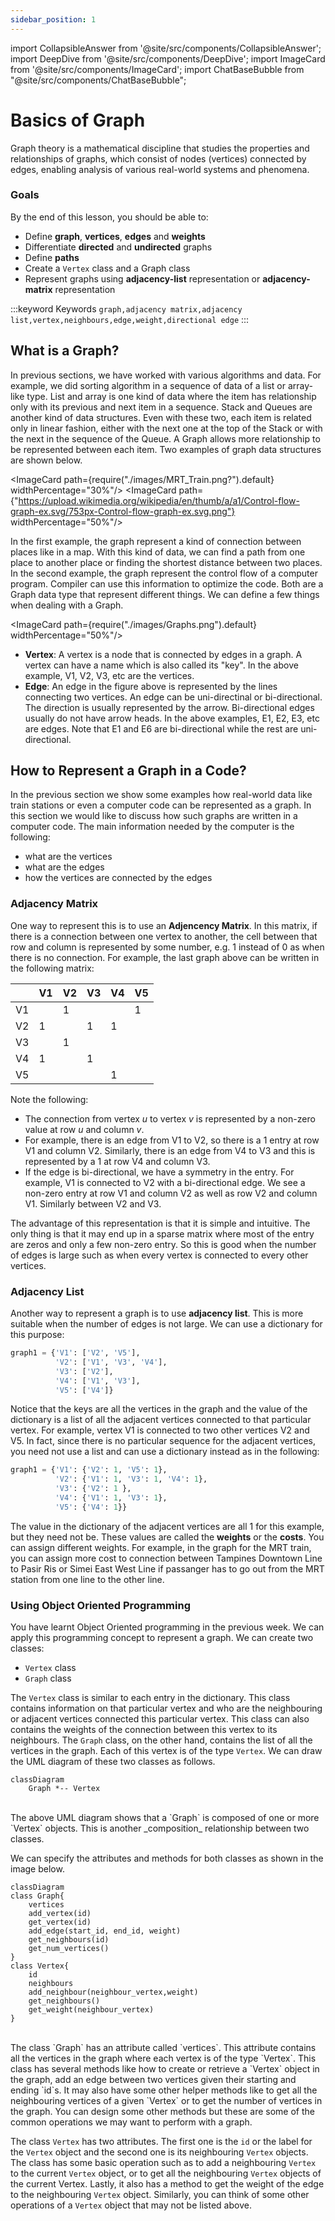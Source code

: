 ```yaml
---
sidebar_position: 1
---
```


import CollapsibleAnswer from '@site/src/components/CollapsibleAnswer';
import DeepDive from '@site/src/components/DeepDive';
import ImageCard from '@site/src/components/ImageCard';
import ChatBaseBubble from "@site/src/components/ChatBaseBubble";

# Basics of Graph

Graph theory is a mathematical discipline that studies the properties and relationships of graphs, which consist of nodes (vertices) connected by edges, enabling analysis of various real-world systems and phenomena.

<ChatBaseBubble/>

### Goals

By the end of this lesson, you should be able to:

- Define **graph**, **vertices**, **edges** and **weights**
- Differentiate **directed** and **undirected** graphs
- Define **paths**
- Create a `Vertex` class and a Graph class
- Represent graphs using **adjacency-list** representation or **adjacency-matrix** representation

:::keyword Keywords
`graph,adjacency matrix,adjacency list,vertex,neighbours,edge,weight,directional edge`
:::

## What is a Graph?

In previous sections, we have worked with various algorithms and data. For example, we did sorting algorithm in a sequence of data of a list or array-like type. List and array is one kind of data where the item has relationship only with its previous and next item in a sequence. Stack and Queues are another kind of data structures. Even with these two, each item is related only in linear fashion, either with the next one at the top of the Stack or with the next in the sequence of the Queue. A Graph allows more relationship to be represented between each item. Two examples of graph data structures are shown below.

<ImageCard path={require("./images/MRT_Train.png?").default} widthPercentage="30%"/>
<ImageCard path={"https://upload.wikimedia.org/wikipedia/en/thumb/a/a1/Control-flow-graph-ex.svg/753px-Control-flow-graph-ex.svg.png"} widthPercentage="50%"/>

In the first example, the graph represent a kind of connection between places like in a map. With this kind of data, we can find a path from one place to another place or finding the shortest distance between two places. In the second example, the graph represent the control flow of a computer program. Compiler can use this information to optimize the code. Both are a Graph data type that represent different things. We can define a few things when dealing with a Graph.

<ImageCard path={require("./images/Graphs.png").default} widthPercentage="50%"/>

- **Vertex**: A vertex is a node that is connected by edges in a graph. A vertex can have a name which is also called its "key". In the above example, V1, V2, V3, etc are the vertices.
- **Edge**: An edge in the figure above is represented by the lines connecting two vertices. An edge can be uni-directinal or bi-directional. The direction is usually represented by the arrow. Bi-directional edges usually do not have arrow heads. In the above examples, E1, E2, E3, etc are edges. Note that E1 and E6 are bi-directional while the rest are uni-directional.

## How to Represent a Graph in a Code?

In the previous section we show some examples how real-world data like train stations or even a computer code can be represented as a graph. In this section we would like to discuss how such graphs are written in a computer code. The main information needed by the computer is the following:

- what are the vertices
- what are the edges
- how the vertices are connected by the edges

### Adjacency Matrix

One way to represent this is to use an **Adjencency Matrix**. In this matrix, if there is a connection between one vertex to another, the cell between that row and column is represented by some number, e.g. 1 instead of 0 as when there is no connection. For example, the last graph above can be written in the following matrix:

|     | V1  | V2  | V3  | V4  | V5  |
| --- | --- | --- | --- | --- | --- |
| V1  |     | 1   |     |     | 1   |
| V2  | 1   |     | 1   | 1   |     |
| V3  |     | 1   |     |     |     |
| V4  | 1   |     | 1   |     |     |
| V5  |     |     |     | 1   |     |

Note the following:

- The connection from vertex _u_ to vertex _v_ is represented by a non-zero value at row _u_ and column _v_.
- For example, there is an edge from V1 to V2, so there is a 1 entry at row V1 and column V2. Similarly, there is an edge from V4 to V3 and this is represented by a 1 at row V4 and column V3.
- If the edge is bi-directional, we have a symmetry in the entry. For example, V1 is connected to V2 with a bi-directional edge. We see a non-zero entry at row V1 and column V2 as well as row V2 and column V1. Similarly between V2 and V3.

The advantage of this representation is that it is simple and intuitive. The only thing is that it may end up in a sparse matrix where most of the entry are zeros and only a few non-zero entry. So this is good when the number of edges is large such as when every vertex is connected to every other vertices.

### Adjacency List

Another way to represent a graph is to use **adjacency list**. This is more suitable when the number of edges is not large. We can use a dictionary for this purpose:

```python
graph1 = {'V1': ['V2', 'V5'],
          'V2': ['V1', 'V3', 'V4'],
          'V3': ['V2'],
          'V4': ['V1', 'V3'],
          'V5': ['V4']}
```

Notice that the keys are all the vertices in the graph and the value of the dictionary is a list of all the adjacent vertices connected to that particular vertex. For example, vertex V1 is connected to two other vertices V2 and V5. In fact, since there is no particular sequence for the adjacent vertices, you need not use a list and can use a dictionary instead as in the following:

```python
graph1 = {'V1': {'V2': 1, 'V5': 1},
          'V2': {'V1': 1, 'V3': 1, 'V4': 1},
          'V3': {'V2': 1 },
          'V4': {'V1': 1, 'V3': 1},
          'V5': {'V4': 1}}
```

The value in the dictionary of the adjacent vertices are all 1 for this example, but they need not be. These values are called the **weights** or the **costs**. You can assign different weights. For example, in the graph for the MRT train, you can assign more cost to connection between Tampines Downtown Line to Pasir Ris or Simei East West Line if passanger has to go out from the MRT station from one line to the other line.

### Using Object Oriented Programming

You have learnt Object Oriented programming in the previous week. We can apply this programming concept to represent a graph. We can create two classes:

- `Vertex` class
- `Graph` class

The `Vertex` class is similar to each entry in the dictionary. This class contains information on that particular vertex and who are the neighbouring or adjacent vertices connected this particular vertex. This class can also contains the weights of the connection between this vertex to its neighbours. The `Graph` class, on the other hand, contains the list of all the vertices in the graph. Each of this vertex is of the type `Vertex`. We can draw the UML diagram of these two classes as follows.

```mermaid
classDiagram
    Graph *-- Vertex
```

<br/>
The above UML diagram shows that a `Graph` is composed of one or more `Vertex` objects. This is another _composition_ relationship between two classes.

We can specify the attributes and methods for both classes as shown in the image below.

```mermaid
classDiagram
class Graph{
    vertices
    add_vertex(id)
    get_vertex(id)
    add_edge(start_id, end_id, weight)
    get_neighbours(id)
    get_num_vertices()
}
class Vertex{
    id
    neighbours
    add_neighbour(neighbour_vertex,weight)
    get_neighbours()
    get_weight(neighbour_vertex)
}
```

<br/>
The class `Graph` has an attribute called `vertices`. This attribute contains all the vertices in the graph where each vertex is of the type `Vertex`. This class has several methods like how to create or retrieve a `Vertex` object in the graph, add an edge between two vertices given their starting and ending `id`s. It may also have some other helper methods like to get all the neighbouring vertices of a given `Vertex` or to get the number of vertices in the graph. You can design some other methods but these are some of the common operations we may want to perform with a graph.

The class `Vertex` has two attributes. The first one is the `id` or the label for the `Vertex` object and the second one is its neighbouring `Vertex` objects. The class has some basic operation such as to add a neighbouring `Vertex` to the current `Vertex` object, or to get all the neighbouring `Vertex` objects of the current Vertex. Lastly, it also has a method to get the weight of the edge to the neighbouring `Vertex` object. Similarly, you can think of some other operations of a `Vertex` object that may not be listed above.
